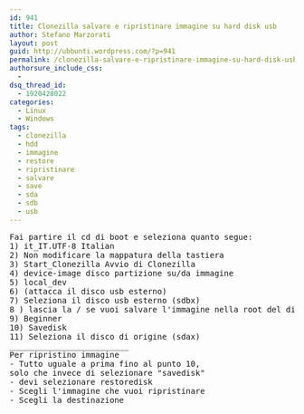 ```yaml
---
id: 941
title: Clonezilla salvare e ripristinare immagine su hard disk usb
author: Stefano Marzorati
layout: post
guid: http://ubbunti.wordpress.com/?p=941
permalink: /clonezilla-salvare-e-ripristinare-immagine-su-hard-disk-usb/
authorsure_include_css:
  - 
dsq_thread_id:
  - 1920428022
categories:
  - Linux
  - Windows
tags:
  - clonezilla
  - hdd
  - immagine
  - restore
  - ripristinare
  - salvare
  - save
  - sda
  - sdb
  - usb
---
```

<pre>Fai partire il cd di boot e seleziona quanto segue:
1) it_IT.UTF-8 Italian
2) Non modificare la mappatura della tastiera
3) Start_Clonezilla Avvio di Clonezilla
4) device-image disco partizione su/da immagine
5) local_dev
6) (attacca il disco usb esterno)
7) Seleziona il disco usb esterno (sdbx)
8 ) lascia la / se vuoi salvare l'immagine nella root del disco usb
9) Beginner
10) Savedisk
11) Seleziona il disco di origine (sdax)
_________________________
Per ripristino immagine
- Tutto uguale a prima fino al punto 10, 
solo che invece di selezionare "savedisk"
- devi selezionare restoredisk
- Scegli l'immagine che vuoi ripristinare
- Scegli la destinazione</pre>